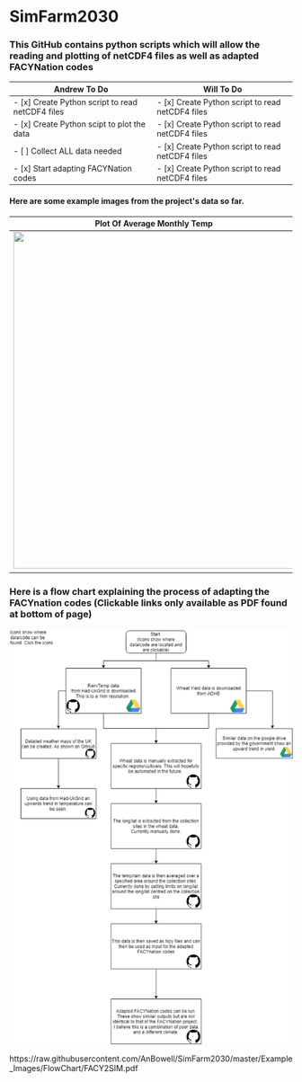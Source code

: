 
# SimFarm2030

### This GitHub contains python scripts which will allow the reading and plotting of netCDF4 files as well as adapted FACYNation codes 




Andrew To Do  | Will To Do
------------ | -------------
- [x] Create Python script to read netCDF4 files|  - [x] Create Python script to read netCDF4 files
- [x] Create Python scipt to plot the data|   - [x] Create Python script to read netCDF4 files
- [ ] Collect ALL data needed|         - [x] Create Python script to read netCDF4 files
- [x] Start adapting FACYNation codes|- [x] Create Python script to read netCDF4 files



#### Here are some example images from the project's data so far. 



Plot Of Average Monthly Temp | Plot Of Daily Rainfall
------------ | -------------
<img src="https://raw.githubusercontent.com/AnBowell/SimFarm2030/master/Example_Images/month_temps.gif" width="500" height="600">| <img src="https://raw.githubusercontent.com/AnBowell/SimFarm2030/master/Example_Images/day_rain.gif" width="500" height="600">

### Here is a flow chart explaining the process of adapting the FACYnation codes (Clickable links only available as PDF found at bottom of page)
<p align="center">
<img src="https://raw.githubusercontent.com/AnBowell/SimFarm2030/master/Example_Images/FlowChart/f2s.png">
</p>
https://raw.githubusercontent.com/AnBowell/SimFarm2030/master/Example_Images/FlowChart/FACY2SIM.pdf



